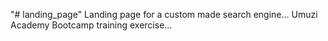 "# landing_page" 
Landing page for a custom made search engine...
Umuzi Academy Bootcamp training exercise...
